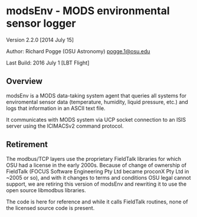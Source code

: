# modsEnv - MODS environmental sensor logger

Version 2.2.0 [2014 July 15]

Author: Richard Pogge (OSU Astronomy) pogge.1@osu.edu

Last Build: 2016 July 1 [LBT Flight]

## Overview

modsEnv is a MODS data-taking system agent that queries all systems for enviromental sensor data (temperature, humidity, liquid pressure, etc.) 
and logs that information in an ASCII text file.

It communicates with MODS system via UCP socket connection to an ISIS server using the ICIMACSv2 command protocol.

## Retirement

The modbus/TCP layers use the proprietary FieldTalk libraries for which OSU had a license in the early 2000s. Because of
change of ownership of FieldTalk (FOCUS Software Engineering Pty Ltd became proconX Pty Ltd in ~2005 or so), and with it
changes to terms and conditions OSU legal cannot support, we are retiring this version of modsEnv and rewriting it to 
use the open source libmodbus libraries. 

The code is here for reference and while it calls FieldTalk routines, none of the licensed source code is present.

